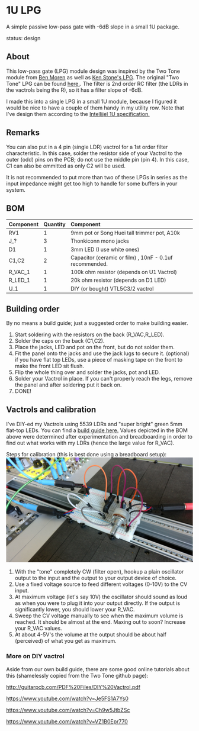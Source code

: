 # 1U LPG

A simple passive low-pass gate with -6dB slope in a small 1U package.

status: design

## About

This low-pass gate (LPG) module design was inspired by the Two Tone module from [Ben Moren](http://benmoren.com/) as well as [Ken Stone's LPG](https://www.cgs.synth.net/modules/lpg.html). The original "Two Tone" LPG can be found [here.](https://github.com/bmoren/two-tone). The filter is 2nd order RC filter (the LDRs in the vactrols being the R), so it has a filter slope of -6dB.

I made this into a single LPG in a small 1U module, because I figured it would be nice to have a couple of them handy in my utility row. Note that I've design them according to the [Intellijel 1U specification.](https://intellijel.com/support/1u-technical-specifications/)

## Remarks

You can also put in a 4 pin (single LDR) vactrol for a 1st order filter characteristic. In this case, solder the resistor side of your Vactrol to the outer (odd) pins on the PCB; do not use the middle pin (pin 4). In this case, C1 can also be ommitted as only C2 will be used.

It is not recommended to put more than two of these LPGs in series as the input impedance might get too high to handle for some buffers in your system. 

## BOM

| Component | Quantity    | Component     |
| :------------- | :------------- | :------------- |
| RV1 | 1 | 9mm pot or Song Huei tall trimmer pot, A10k |
| J_? | 3 | Thonkiconn mono jacks |
| D1 | 1 | 3mm LED (I use white ones) |
| C1,C2 | 2 | Capacitor (ceramic or film) , 10nF - 0.1uf recommended. |
| R_VAC_1 | 1 | 100k ohm resistor (depends on U1 Vactrol) |
| R_LED_1 | 1 | 20k ohm resistor (depends on D1 LED) |
| U_1 | 1 | DIY (or bought) VTL5C3/2 vactrol |

## Building order

By no means a build guide; just a suggested order to make building easier.

1. Start soldering with the resistors on the back (R_VAC,R_LED).
2. Solder the caps on the back (C1,C2).
3. Place the jacks, LED and pot on the front, but do not solder them.
4. Fit the panel onto the jacks and use the jack lugs to secure it.
   (optional) if you have flat top LEDs, use a piece of masking tape on the front to make the front LED sit flush.
5. Flip the whole thing over and solder the jacks, pot and LED.
6. Solder your Vactrol in place. If you can't properly reach the legs, remove the panel and after soldering put it back on.
7. DONE!

## Vactrols and calibration

I've DIY-ed my Vactrols using 5539 LDRs and "super bright" green 5mm flat-top LEDs. You can find a [build guide here.](../MakingVactrols) Values depicted in the BOM above were determined after experimentation and breadboarding in order to find out what works with my LDRs (hence the large value for R_VAC).

Steps for calibration (this is best done using a breadboard setup):
![Breadboard setup](breadboard_LPG.jpg)

1. With the "tone" completely CW (filter open), hookup a plain oscillator output to the input and the output to your output device of choice.
2. Use a fixed voltage source to feed different voltages (0-10V) to the CV input.
3. At maximum voltage (let's say 10V) the oscillator should sound as loud as when you were to plug it into your output directly. If the output is significantly lower, you should lower your R_VAC.
4. Sweep the CV voltage manually to see when the maximum volume is reached. It should be almost at the end. Maxing out to soon? Increase your R_VAC values.
5. At about 4-5V's the volume at the output should be about half (perceived) of what you get as maximum.

### More on DIY vactrol

Aside from our own build guide, there are some good online tutorials about this (shamelessly copied from the Two Tone github page):

<http://guitarpcb.com/PDF%20Files/DIY%20Vactrol.pdf>

<https://www.youtube.com/watch?v=Je5FS1A7Ys0>

<https://www.youtube.com/watch?v=Ch9w5JtbZSc>

<https://www.youtube.com/watch?v=VZ1B0Epr770>

